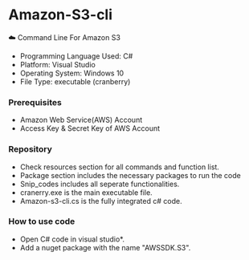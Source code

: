 # Amazon-S3-cli
:cloud: Command Line For Amazon S3
- Programming Language Used: C# 
- Platform: Visual Studio
- Operating System: Windows 10
- File Type: executable (cranberry)

### Prerequisites
- Amazon Web Service(AWS) Account
- Access Key & Secret Key of AWS Account

### Repository
- Check resources section for all commands and function list.
- Package section includes the necessary packages to run the code
- Snip_codes includes all seperate functionalities.
- cranerry.exe is the main executable file.
- Amazon-s3-cli.cs is the fully integrated c# code.

### How to use code
- Open C# code in visual studio*. 
- Add a nuget package with the name "AWSSDK.S3".
